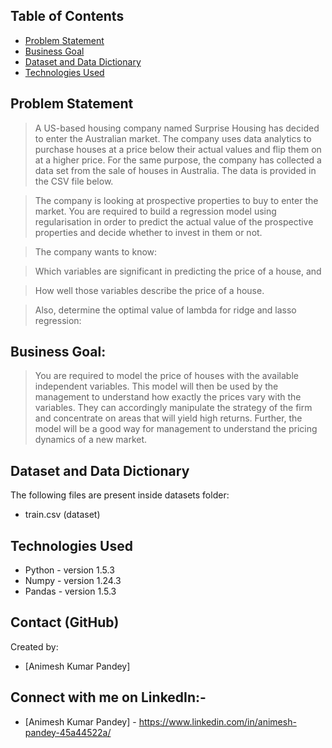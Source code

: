 ## Table of Contents
* [Problem Statement](#problem-statement)
* [Business Goal](#business-goal)
* [Dataset and Data Dictionary](#dataset-and-data-dictionary)
* [Technologies Used](#technologies-used)

## Problem Statement
> A US-based housing company named Surprise Housing has decided to enter the Australian market. The company uses data analytics to purchase houses at a price below their actual values and flip them on at a higher price. For the same purpose, the company has collected a data set from the sale of houses in Australia. The data is provided in the CSV file below.

> The company is looking at prospective properties to buy to enter the market. You are required to build a regression model using regularisation in order to predict the actual value of the prospective properties and decide whether to invest in them or not.

> The company wants to know:

> Which variables are significant in predicting the price of a house, and

> How well those variables describe the price of a house.

> Also, determine the optimal value of lambda for ridge and lasso regression:


## Business Goal:
> You are required to model the price of houses with the available independent variables. This model will then be used by the management to understand how exactly the prices vary with the variables. They can accordingly manipulate the strategy of the firm and concentrate on areas that will yield high returns. Further, the model will be a good way for management to understand the pricing dynamics of a new market.

## Dataset and Data Dictionary
The following files are present inside datasets folder:
- train.csv (dataset)


## Technologies Used
- Python - version 1.5.3
- Numpy -  version 1.24.3
- Pandas - version 1.5.3

## Contact (GitHub)
Created by: 
- [Animesh Kumar Pandey]

## Connect with me on LinkedIn:-
- [Animesh Kumar Pandey] - https://www.linkedin.com/in/animesh-pandey-45a44522a/
